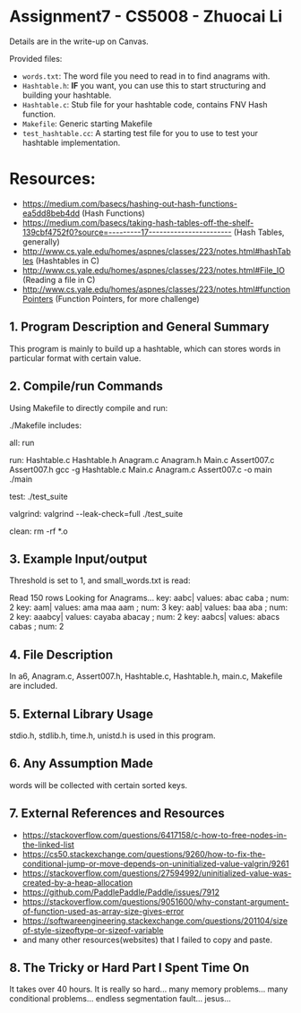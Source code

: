 # Assignment7 - CS5008 - Zhuocai Li

Details are in the write-up on Canvas. 

Provided files: 

* ```words.txt```: The word file you need to read in to find anagrams with. 
* ```Hashtable.h```: **IF** you want, you can use this to start structuring 
and building your hashtable. 
* ```Hashtable.c```: Stub file for your hashtable code, contains FNV Hash function. 
* ```Makefile```: Generic starting Makefile
* ```test_hashtable.cc```: A starting test file for you to use to test your hashtable implementation. 

# Resources: 

* https://medium.com/basecs/hashing-out-hash-functions-ea5dd8beb4dd (Hash Functions)
* https://medium.com/basecs/taking-hash-tables-off-the-shelf-139cbf4752f0?source=---------17----------------------- (Hash Tables, generally)
* http://www.cs.yale.edu/homes/aspnes/classes/223/notes.html#hashTables (Hashtables in C)
* http://www.cs.yale.edu/homes/aspnes/classes/223/notes.html#File_IO  (Reading a file in C)
* http://www.cs.yale.edu/homes/aspnes/classes/223/notes.html#functionPointers (Function Pointers, for more challenge)


## 1. Program Description and General Summary
This program is mainly to build up a hashtable, which can stores words in particular format with certain value.


## 2. Compile/run Commands
Using Makefile to directly compile and run:

./Makefile includes:

all: run

run: Hashtable.c Hashtable.h Anagram.c Anagram.h Main.c Assert007.c Assert007.h
	gcc -g Hashtable.c Main.c Anagram.c Assert007.c -o main
	./main

test:
	./test_suite

valgrind:
	valgrind --leak-check=full ./test_suite

clean: 
	rm -rf *.o


## 3. Example Input/output

Threshold is set to 1, and small_words.txt is read:

Read 150 rows 
Looking for Anagrams...
key: aabc| values: abac caba ; num: 2
key: aam| values: ama maa aam ; num: 3
key: aab| values: baa aba ; num: 2
key: aaabcy| values: cayaba abacay ; num: 2
key: aabcs| values: abacs cabas ; num: 2

## 4. File Description
In a6, Anagram.c, Assert007.h, Hashtable.c, Hashtable.h, main.c,  Makefile are included.

## 5. External Library Usage
stdio.h, stdlib.h, time.h, unistd.h is used in this program.

## 6. Any Assumption Made
words will be collected with certain sorted keys.

## 7. External References and Resources
- https://stackoverflow.com/questions/6417158/c-how-to-free-nodes-in-the-linked-list
- https://cs50.stackexchange.com/questions/9260/how-to-fix-the-conditional-jump-or-move-depends-on-uninitialized-value-valgrin/9261
- https://stackoverflow.com/questions/27594992/uninitialized-value-was-created-by-a-heap-allocation
- https://github.com/PaddlePaddle/Paddle/issues/7912
- https://stackoverflow.com/questions/9051600/why-constant-argument-of-function-used-as-array-size-gives-error
- https://softwareengineering.stackexchange.com/questions/201104/sizeof-style-sizeoftype-or-sizeof-variable
- and many other resources(websites) that I failed to copy and paste.

## 8. The Tricky or Hard Part I Spent Time On
It takes over 40 hours. It is really so hard... many memory problems... many conditional problems... endless segmentation fault... jesus...
